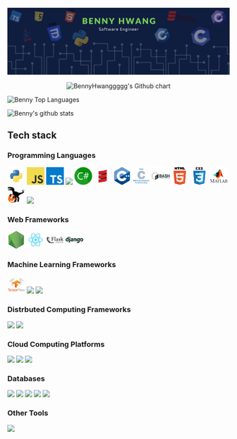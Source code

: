 ![Banner Image](banner.png)

<!--
**Bennyhwanggggg/Bennyhwanggggg** is a ✨ _special_ ✨ repository because its `README.md` (this file) appears on your GitHub profile.

Here are some ideas to get you started:

- 🔭 I’m currently working on ...
- 🌱 I’m currently learning ...
- 👯 I’m looking to collaborate on ...
- 🤔 I’m looking for help with ...
- 💬 Ask me about ...
- 📫 How to reach me: ...
- 😄 Pronouns: ...
- ⚡ Fun fact: ...
-->

<div align = "center">

<img src="https://ghchart.rshah.org/Bennyhwanggggg" alt="BennyHwanggggg's Github chart" />

</div>

![Benny Top Languages](https://github-readme-stats.vercel.app/api/top-langs/?username=bennyhwanggggg&count_private=true&theme=dark&show_icons=true) 

![Benny's github stats](https://github-readme-stats.vercel.app/api?username=bennyhwanggggg&count_private=true&theme=dark&show_icons=true)


## Tech stack

### Programming Languages
<code><img height="40" src="https://raw.githubusercontent.com/github/explore/80688e429a7d4ef2fca1e82350fe8e3517d3494d/topics/python/python.png"></code>
<code><img height="40" src="https://raw.githubusercontent.com/github/explore/80688e429a7d4ef2fca1e82350fe8e3517d3494d/topics/javascript/javascript.png"></code>
<code><img height="40" src="https://raw.githubusercontent.com/github/explore/80688e429a7d4ef2fca1e82350fe8e3517d3494d/topics/typescript/typescript.png"></code>
<code><img height="40" src="https://upload.wikimedia.org/wikipedia/fr/thumb/2/2e/Java_Logo.svg/1200px-Java_Logo.svg.png"></code>
<code><img height="40" src="https://raw.githubusercontent.com/github/explore/80688e429a7d4ef2fca1e82350fe8e3517d3494d/topics/csharp/csharp.png"></code>
<code><img height="40" src="https://raw.githubusercontent.com/github/explore/80688e429a7d4ef2fca1e82350fe8e3517d3494d/topics/scala/scala.png"></code>
<code><img height="40" src="https://raw.githubusercontent.com/github/explore/80688e429a7d4ef2fca1e82350fe8e3517d3494d/topics/cpp/cpp.png"></code>
<code><img height="40" src="https://raw.githubusercontent.com/github/explore/80688e429a7d4ef2fca1e82350fe8e3517d3494d/topics/c/c.png"></code>
<code><img height="40" src="https://raw.githubusercontent.com/github/explore/80688e429a7d4ef2fca1e82350fe8e3517d3494d/topics/bash/bash.png"></code>
<code><img height="40" src="https://raw.githubusercontent.com/github/explore/80688e429a7d4ef2fca1e82350fe8e3517d3494d/topics/html/html.png"></code>
<code><img height="40" src="https://raw.githubusercontent.com/github/explore/80688e429a7d4ef2fca1e82350fe8e3517d3494d/topics/css/css.png"></code>
<code><img height="40" src="https://raw.githubusercontent.com/github/explore/80688e429a7d4ef2fca1e82350fe8e3517d3494d/topics/matlab/matlab.png"></code>
<code><img height="40" src="https://raw.githubusercontent.com/github/explore/80688e429a7d4ef2fca1e82350fe8e3517d3494d/topics/perl/perl.png"></code>
<code><img height="40" src="https://eu.swi-prolog.org/icons/swipl.png"></code>

### Web Frameworks
<code><img height="40" src="https://raw.githubusercontent.com/github/explore/80688e429a7d4ef2fca1e82350fe8e3517d3494d/topics/nodejs/nodejs.png"></code>
<code><img height="40" src="https://raw.githubusercontent.com/github/explore/80688e429a7d4ef2fca1e82350fe8e3517d3494d/topics/react/react.png"></code>
<code><img height="40" src="https://raw.githubusercontent.com/github/explore/80688e429a7d4ef2fca1e82350fe8e3517d3494d/topics/flask/flask.png"></code>
<code><img height="40" src="https://raw.githubusercontent.com/github/explore/80688e429a7d4ef2fca1e82350fe8e3517d3494d/topics/django/django.png"></code>

### Machine Learning Frameworks
<code><img height="40" src="https://raw.githubusercontent.com/github/explore/80688e429a7d4ef2fca1e82350fe8e3517d3494d/topics/tensorflow/tensorflow.png"></code>
<code><img height="40" src="https://res-4.cloudinary.com/crunchbase-production/image/upload/c_lpad,h_256,w_256,f_auto,q_auto:eco/x3gdrogoamvuvjemehbr"></code>
<code><img height="40" src="https://cdn.analyticsvidhya.com/wp-content/uploads/2017/12/16223353/pytorch-logo-flat.png"></code>

### Distrbuted Computing Frameworks
<code><img height="40" src="https://cpng.pikpng.com/pngl/s/533-5331939_hadoop-apache-org-hadoop-map-reduce-logo-png.png"></code>
<code><img height="40" src="https://upload.wikimedia.org/wikipedia/commons/thumb/f/f3/Apache_Spark_logo.svg/1200px-Apache_Spark_logo.svg.png"></code>

### Cloud Computing Platforms
<code><img height="40" src="https://voicefoundry.com/wp-content/uploads/2018/09/feature-aws.jpg"></code>
<code><img height="40" src="https://www.freecodecamp.org/news/content/images/size/w2000/2020/10/gcp.png"></code>
<code><img height="40" src="https://dashboard.balena-cloud.com/img/logo-text.svg"></code>

### Databases
<code><img height="40" src="https://upload.wikimedia.org/wikipedia/commons/3/38/SQLite370.svg" /></code>
<code><img height="40" src="https://icon2.cleanpng.com/20180806/tq/kisspng-postgresql-clip-art-database-logo-web-design-strategy-relik-5b67d84654b0c4.8126631315335322303469.jpg" /></code>
<code><img height="40" src="https://www.logo.wine/a/logo/MySQL/MySQL-Logo.wine.svg" /></code>
<code><img height="40" src="https://webassets.mongodb.com/_com_assets/cms/MongoDB_Logo_FullColorBlack_RGB-4td3yuxzjs.png" /></code>
<code><img height="40" src="https://www.itprotoday.com/sites/itprotoday.com/files/styles/article_featured_retina/public/logo-microsoft-sql-server-595x3350.jpg?itok=yF51O5OL" /></code>

### Other Tools
<code><img height="40" src="https://upload.wikimedia.org/wikipedia/commons/thumb/e/e0/Git-logo.svg/1920px-Git-logo.svg.png"/></code>

